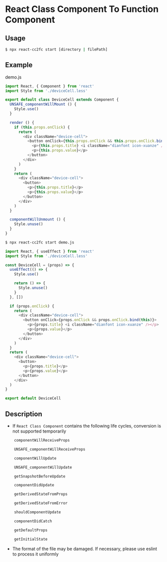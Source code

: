 # React Class Component To Function Component

## Usage

```bash
$ npx react-cc2fc start [directory | filePath]
```

## Example

demo.js
```js
import React, { Component } from 'react'
import Style from './deviceCell.less'

export default class DeviceCell extends Component {
  UNSAFE_componentWillMount () {
    Style.use()
  }

  render () {
    if (this.props.onClick) {
      return (
        <div className="device-cell">
          <button onClick={this.props.onClick && this.props.onClick.bind(this)}>
            <p>{this.props.title} <i className="dianfont icon-xuanze" /></p>
            <p>{this.props.value}</p>
          </button>
        </div>
      )
    }
    return (
      <div className="device-cell">
        <button>
          <p>{this.props.title}</p>
          <p>{this.props.value}</p>
        </button>
      </div>
    )
  }

  componentWillUnmount () {
    Style.unuse()
  }
}

```

```bash 
$ npx react-cc2fc start demo.js
```

```js
import React, { useEffect } from 'react'
import Style from './deviceCell.less'

const DeviceCell = (props) => {
  useEffect(() => {
    Style.use()

    return () => {
      Style.unuse()
    }
  }, [])

  if (props.onClick) {
    return (
      <div className="device-cell">
        <button onClick={props.onClick && props.onClick.bind(this)}>
          <p>{props.title} <i className="dianfont icon-xuanze" /></p>
          <p>{props.value}</p>
        </button>
      </div>
    )
  }
  return (
    <div className="device-cell">
      <button>
        <p>{props.title}</p>
        <p>{props.value}</p>
      </button>
    </div>
  )
}

export default DeviceCell

```


## Description
- If `React Class Component` contains the following life cycles, conversion is not supported temporarily

```ts
    componentWillReceiveProps

    UNSAFE_componentWillReceiveProps

    componentWillUpdate

    UNSAFE_componentWillUpdate

    getSnapshotBeforeUpdate

    componentDidUpdate

    getDerivedStateFromProps

    getDerivedStateFromError

    shouldComponentUpdate

    componentDidCatch

    getDefaultProps

    getInitialState
```

- The format of the file may be damaged. If necessary, please use eslint to process it uniformly
